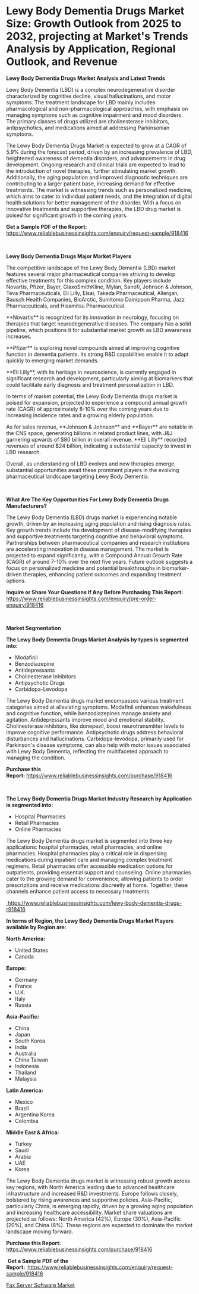 <p><h1>Lewy Body Dementia Drugs Market Size: Growth Outlook from 2025 to 2032, projecting at Market's Trends Analysis by Application, Regional Outlook, and Revenue</h1></p><p><strong>Lewy Body Dementia Drugs Market Analysis and Latest Trends</strong></p>
<p><p>Lewy Body Dementia (LBD) is a complex neurodegenerative disorder characterized by cognitive decline, visual hallucinations, and motor symptoms. The treatment landscape for LBD mainly includes pharmacological and non-pharmacological approaches, with emphasis on managing symptoms such as cognitive impairment and mood disorders. The primary classes of drugs utilized are cholinesterase inhibitors, antipsychotics, and medications aimed at addressing Parkinsonian symptoms. </p><p>The Lewy Body Dementia Drugs Market is expected to grow at a CAGR of 5.9% during the forecast period, driven by an increasing prevalence of LBD, heightened awareness of dementia disorders, and advancements in drug development. Ongoing research and clinical trials are expected to lead to the introduction of novel therapies, further stimulating market growth. Additionally, the aging population and improved diagnostic techniques are contributing to a larger patient base, increasing demand for effective treatments. The market is witnessing trends such as personalized medicine, which aims to cater to individual patient needs, and the integration of digital health solutions for better management of the disorder. With a focus on innovative treatments and supportive therapies, the LBD drug market is poised for significant growth in the coming years.</p></p>
<p><strong>Get a Sample PDF of the Report:&nbsp;</strong> <a href="https://www.reliablebusinessinsights.com/enquiry/request-sample/918416?utm_campaign=2662&utm_medium=2&utm_source=Github&utm_content=ia&utm_term=06032025&utm_id=lewy-body-dementia-drugs">https://www.reliablebusinessinsights.com/enquiry/request-sample/918416</a></p>
<p>&nbsp;</p>
<p><strong>Lewy Body Dementia Drugs Major Market Players</strong></p>
<p><p>The competitive landscape of the Lewy Body Dementia (LBD) market features several major pharmaceutical companies striving to develop effective treatments for this complex condition. Key players include Novartis, Pfizer, Bayer, GlaxoSmithKline, Mylan, Sanofi, Johnson & Johnson, Teva Pharmaceuticals, Eli Lilly, Eisai, Takeda Pharmaceutical, Allergan, Bausch Health Companies, BioArctic, Sumitomo Dainippon Pharma, Jazz Pharmaceuticals, and Hisamitsu Pharmaceutical.</p><p>**Novartis** is recognized for its innovation in neurology, focusing on therapies that target neurodegenerative diseases. The company has a solid pipeline, which positions it for substantial market growth as LBD awareness increases.</p><p>**Pfizer** is exploring novel compounds aimed at improving cognitive function in dementia patients. Its strong R&D capabilities enable it to adapt quickly to emerging market demands.</p><p>**Eli Lilly**, with its heritage in neuroscience, is currently engaged in significant research and development, particularly aiming at biomarkers that could facilitate early diagnosis and treatment personalization in LBD.</p><p>In terms of market potential, the Lewy Body Dementia drugs market is poised for expansion, projected to experience a compound annual growth rate (CAGR) of approximately 8-10% over the coming years due to increasing incidence rates and a growing elderly population. </p><p>As for sales revenue, **Johnson & Johnson** and **Bayer** are notable in the CNS space, generating billions in related product lines, with J&J garnering upwards of $80 billion in overall revenue. **Eli Lilly** recorded revenues of around $24 billion, indicating a substantial capacity to invest in LBD research. </p><p>Overall, as understanding of LBD evolves and new therapies emerge, substantial opportunities await these prominent players in the evolving pharmaceutical landscape targeting Lewy Body Dementia.</p></p>
<p>&nbsp;</p>
<p><strong>What Are The Key Opportunities For Lewy Body Dementia Drugs Manufacturers?</strong></p>
<p><p>The Lewy Body Dementia (LBD) drugs market is experiencing notable growth, driven by an increasing aging population and rising diagnosis rates. Key growth trends include the development of disease-modifying therapies and supportive treatments targeting cognitive and behavioral symptoms. Partnerships between pharmaceutical companies and research institutions are accelerating innovation in disease management. The market is projected to expand significantly, with a Compound Annual Growth Rate (CAGR) of around 7-10% over the next five years. Future outlook suggests a focus on personalized medicine and potential breakthroughs in biomarker-driven therapies, enhancing patient outcomes and expanding treatment options.</p></p>
<p><strong>Inquire or Share Your Questions If Any Before Purchasing This Report:</strong> <a href="https://www.reliablebusinessinsights.com/enquiry/pre-order-enquiry/918416?utm_campaign=2662&utm_medium=2&utm_source=Github&utm_content=ia&utm_term=06032025&utm_id=lewy-body-dementia-drugs">https://www.reliablebusinessinsights.com/enquiry/pre-order-enquiry/918416</a></p>
<p>&nbsp;</p>
<p><strong>Market Segmentation</strong></p>
<p><strong>The Lewy Body Dementia Drugs Market Analysis by types is segmented into:</strong></p>
<p><ul><li>Modafinil</li><li>Benzodiazepine</li><li>Antidepressants</li><li>Cholinesterase Inhibitors</li><li>Antipsychotic Drugs</li><li>Carbidopa-Levodopa</li></ul></p>
<p><p>The Lewy Body Dementia drugs market encompasses various treatment categories aimed at alleviating symptoms. Modafinil enhances wakefulness and cognitive function, while benzodiazepines manage anxiety and agitation. Antidepressants improve mood and emotional stability. Cholinesterase inhibitors, like donepezil, boost neurotransmitter levels to improve cognitive performance. Antipsychotic drugs address behavioral disturbances and hallucinations. Carbidopa-levodopa, primarily used for Parkinson's disease symptoms, can also help with motor issues associated with Lewy Body Dementia, reflecting the multifaceted approach to managing the condition.</p></p>
<p><strong>Purchase this Report:&nbsp;</strong><a href="https://www.reliablebusinessinsights.com/purchase/918416?utm_campaign=2662&utm_medium=2&utm_source=Github&utm_content=ia&utm_term=06032025&utm_id=lewy-body-dementia-drugs">https://www.reliablebusinessinsights.com/purchase/918416</a></p>
<p>&nbsp;</p>
<p><strong>The Lewy Body Dementia Drugs Market Industry Research by Application is segmented into:</strong></p>
<p><ul><li>Hospital Pharmacies</li><li>Retail Pharmacies</li><li>Online Pharmacies</li></ul></p>
<p><p>The Lewy Body Dementia drugs market is segmented into three key applications: hospital pharmacies, retail pharmacies, and online pharmacies. Hospital pharmacies play a critical role in dispensing medications during inpatient care and managing complex treatment regimens. Retail pharmacies offer accessible medication options for outpatients, providing essential support and counseling. Online pharmacies cater to the growing demand for convenience, allowing patients to order prescriptions and receive medications discreetly at home. Together, these channels enhance patient access to necessary treatments.</p></p>
<p><a href="https://www.reliablebusinessinsights.com/lewy-body-dementia-drugs-r918416?utm_campaign=2662&utm_medium=2&utm_source=Github&utm_content=ia&utm_term=06032025&utm_id=lewy-body-dementia-drugs">&nbsp;https://www.reliablebusinessinsights.com/lewy-body-dementia-drugs-r918416</a></p>
<p><strong>In terms of Region, the Lewy Body Dementia Drugs Market Players available by Region are:</strong></p>
<p>
    <p> <strong> North America: </strong>
        <ul>
            <li>United States</li>
            <li>Canada</li>
        </ul>
        </p> 
    <p> <strong> Europe: </strong>
        <ul>
            <li>Germany</li>
            <li>France</li>
            <li>U.K.</li>
            <li>Italy</li>
            <li>Russia</li>
        </ul>
        </p> 
    <p> <strong> Asia-Pacific: </strong>
        <ul>
            <li>China</li>
            <li>Japan</li>
            <li>South Korea</li>
            <li>India</li>
            <li>Australia</li>
            <li>China Taiwan</li>
            <li>Indonesia</li>
            <li>Thailand</li>
            <li>Malaysia</li>
        </ul>
        </p> 
    <p> <strong> Latin America: </strong>
        <ul>
            <li>Mexico</li>
            <li>Brazil</li>
            <li>Argentina Korea</li>
            <li>Colombia</li>
        </ul>
        </p> 
    <p> <strong> Middle East & Africa: </strong>
        <ul>
            <li>Turkey</li>
            <li>Saudi</li>
            <li>Arabia</li>
            <li>UAE</li>
            <li>Korea</li>
        </ul>
    </p>
    </p>
<p><p>The Lewy Body Dementia drugs market is witnessing robust growth across key regions, with North America leading due to advanced healthcare infrastructure and increased R&D investments. Europe follows closely, bolstered by rising awareness and supportive policies. Asia-Pacific, particularly China, is emerging rapidly, driven by a growing aging population and increasing healthcare accessibility. Market share valuations are projected as follows: North America (42%), Europe (30%), Asia-Pacific (20%), and China (8%). These regions are expected to dominate the market landscape moving forward.</p></p>
<p><strong>Purchase this Report: </strong><a href="https://www.reliablebusinessinsights.com/purchase/918416?utm_campaign=2662&utm_medium=2&utm_source=Github&utm_content=ia&utm_term=06032025&utm_id=lewy-body-dementia-drugs">https://www.reliablebusinessinsights.com/purchase/918416</a></p>
<p>&nbsp;<strong>Get a Sample PDF of the Report:&nbsp;&nbsp;</strong><a href="https://www.reliablebusinessinsights.com/enquiry/request-sample/918416?utm_campaign=2662&utm_medium=2&utm_source=Github&utm_content=ia&utm_term=06032025&utm_id=lewy-body-dementia-drugs">https://www.reliablebusinessinsights.com/enquiry/request-sample/918416</a></p>
<p><strong></strong></p>
<p><p><a href="https://github.com/rushanday/Market-Research-Report-List-1/blob/main/fax-server-software-market.md?utm_campaign=2662&utm_medium=2&utm_source=Github&utm_content=ia&utm_term=06032025&utm_id=lewy-body-dementia-drugs">Fax Server Software Market</a></p></p>
